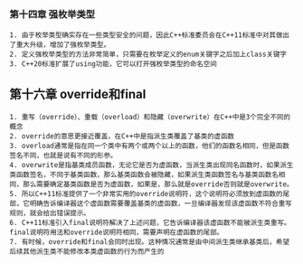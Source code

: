 ### 第十四章 强枚举类型

	1. 由于枚举类型确实存在一些类型安全的问题，因此C++标准委员会在C++11标准中对其做出了重大升级，增加了强枚举类型。
	2. 定义强枚举类型的方法非常简单，只需要在枚举定义的enum关键字之后加上class关键字
	3. C++20标准扩展了using功能，它可以打开强枚举类型的命名空间

## 第十六章 override和final

	1. 重写（override）、重载（overload）和隐藏（overwrite）在C++中是3个完全不同的概念
	2. override的意思更接近覆盖，在C++中是指派生类覆盖了基类的虚函数
	3. overload通常是指在同一个类中有两个或两个以上的函数，他们的函数名相同，但是函数签名不同，也就是说有不同的形参。
	4. overwrite是指基类成员函数，无论它是否为虚函数，当派生类出现同名函数时，如果派生类函数签名，不同于基类函数，那么基类函数会被隐藏，如果派生类函数签名与基类函数名相同，那么需要确定基类函数是否为虚函数，如果是，那么就是override否则就是overwrite。
	5. 所以C++11标准提供了一个非常实用的override说明符，这个说明符必须放到虚函数的尾部，它明确告诉编译器这个虚函数需要覆盖基类的虚函数，一旦编译器发现该虚函数不符合重写规则，就会给出错误提示。
	6. C++11标准引入final说明符解决了上述问题，它告诉编译器该虚函数不能被派生类重写。final说明符用法和override说明符相同，需要声明在虚函数的尾部。
	7. 有时候，override和final会同时出现。这种情况通常是由中间派生类继承基类后，希望后续其他派生类不能修改本类虚函数的行为而产生的
